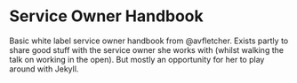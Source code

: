 # Service Owner Handbook

Basic white label service owner handbook from @avfletcher.
Exists partly to share good stuff with the service owner she works with (whilst walking the talk on working in the open). 
But mostly an opportunity for her to play around with Jekyll.
